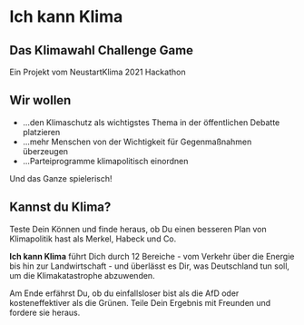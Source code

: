 # Ich kann Klima

## Das Klimawahl Challenge Game

Ein Projekt vom NeustartKlima 2021 Hackathon

## Wir wollen

- ...den Klimaschutz als wichtigstes Thema in der öffentlichen Debatte platzieren
- ...mehr Menschen von der Wichtigkeit für Gegenmaßnahmen überzeugen
- ...Parteiprogramme klimapolitisch einordnen

Und das Ganze spielerisch!

## Kannst du Klima?

Teste Dein Können und finde heraus, ob Du einen besseren Plan von Klimapolitik hast als Merkel, Habeck und Co.

**Ich kann Klima** führt Dich durch 12 Bereiche - vom Verkehr über die Energie bis hin zur Landwirtschaft -
und überlässt es Dir, was Deutschland tun soll, um die Klimakatastrophe abzuwenden.

Am Ende erfährst Du, ob du einfallsloser bist als die AfD oder kosteneffektiver als die Grünen.
Teile Dein Ergebnis mit Freunden und fordere sie heraus.
